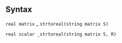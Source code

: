 ## Syntax

`real matrix`<span class="nowrap"> _
`strtoreal(string matrix S)`

`real scalar _strtoreal(string matrix S, R)`
